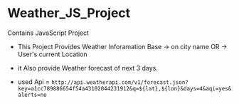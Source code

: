 # Weather_JS_Project
Contains JavaScript Project

- This Project Provides Weather Inforamation Base
    -> on city name
            OR
    -> User's current Location

-  it Also provide Weather forecast of next 3 days.

-  used Api = ` http://api.weatherapi.com/v1/forecast.json?key=a1cc789886654f54a43102044231912&q=${lat},${lon}&days=4&aqi=yes&alerts=no `
